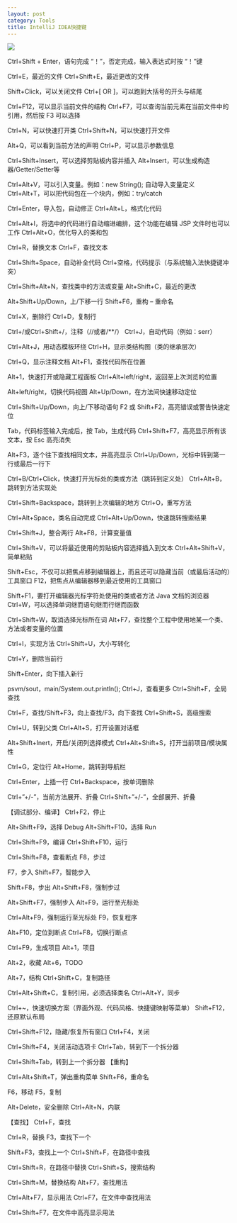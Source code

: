```yaml
---
layout: post
category: Tools 
title: IntelliJ IDEA快捷键
---
```


![](https://i.imgur.com/10i0xxN.png)

Ctrl+Shift + Enter，语句完成
“！”，否定完成，输入表达式时按 “！”键

Ctrl+E，最近的文件
Ctrl+Shift+E，最近更改的文件

Shift+Click，可以关闭文件
Ctrl+[ OR ]，可以跑到大括号的开头与结尾

Ctrl+F12，可以显示当前文件的结构
Ctrl+F7，可以查询当前元素在当前文件中的引用，然后按 F3 可以选择

Ctrl+N，可以快速打开类
Ctrl+Shift+N，可以快速打开文件

Alt+Q，可以看到当前方法的声明
Ctrl+P，可以显示参数信息

Ctrl+Shift+Insert，可以选择剪贴板内容并插入
Alt+Insert，可以生成构造器/Getter/Setter等

Ctrl+Alt+V，可以引入变量。例如：new String(); 自动导入变量定义
Ctrl+Alt+T，可以把代码包在一个块内，例如：try/catch

Ctrl+Enter，导入包，自动修正
Ctrl+Alt+L，格式化代码

Ctrl+Alt+I，将选中的代码进行自动缩进编排，这个功能在编辑 JSP 文件时也可以工作
Ctrl+Alt+O，优化导入的类和包

Ctrl+R，替换文本
Ctrl+F，查找文本

Ctrl+Shift+Space，自动补全代码
Ctrl+空格，代码提示（与系统输入法快捷键冲突）

Ctrl+Shift+Alt+N，查找类中的方法或变量
Alt+Shift+C，最近的更改

Alt+Shift+Up/Down，上/下移一行
Shift+F6，重构 – 重命名

Ctrl+X，删除行
Ctrl+D，复制行

Ctrl+/或Ctrl+Shift+/，注释（//或者/**/）
Ctrl+J，自动代码（例如：serr）

Ctrl+Alt+J，用动态模板环绕
Ctrl+H，显示类结构图（类的继承层次）

Ctrl+Q，显示注释文档
Alt+F1，查找代码所在位置

Alt+1，快速打开或隐藏工程面板
Ctrl+Alt+left/right，返回至上次浏览的位置

Alt+left/right，切换代码视图
Alt+Up/Down，在方法间快速移动定位

Ctrl+Shift+Up/Down，向上/下移动语句
F2 或 Shift+F2，高亮错误或警告快速定位

Tab，代码标签输入完成后，按 Tab，生成代码
Ctrl+Shift+F7，高亮显示所有该文本，按 Esc 高亮消失

Alt+F3，逐个往下查找相同文本，并高亮显示
Ctrl+Up/Down，光标中转到第一行或最后一行下

Ctrl+B/Ctrl+Click，快速打开光标处的类或方法（跳转到定义处）
Ctrl+Alt+B，跳转到方法实现处

Ctrl+Shift+Backspace，跳转到上次编辑的地方
Ctrl+O，重写方法

Ctrl+Alt+Space，类名自动完成
Ctrl+Alt+Up/Down，快速跳转搜索结果

Ctrl+Shift+J，整合两行
Alt+F8，计算变量值

Ctrl+Shift+V，可以将最近使用的剪贴板内容选择插入到文本
Ctrl+Alt+Shift+V，简单粘贴

Shift+Esc，不仅可以把焦点移到编辑器上，而且还可以隐藏当前（或最后活动的）工具窗口
F12，把焦点从编辑器移到最近使用的工具窗口

Shift+F1，要打开编辑器光标字符处使用的类或者方法 Java 文档的浏览器
Ctrl+W，可以选择单词继而语句继而行继而函数

Ctrl+Shift+W，取消选择光标所在词
Alt+F7，查找整个工程中使用地某一个类、方法或者变量的位置

Ctrl+I，实现方法
Ctrl+Shift+U，大小写转化

Ctrl+Y，删除当前行

Shift+Enter，向下插入新行

psvm/sout，main/System.out.println(); Ctrl+J，查看更多
Ctrl+Shift+F，全局查找

Ctrl+F，查找/Shift+F3，向上查找/F3，向下查找
Ctrl+Shift+S，高级搜索

Ctrl+U，转到父类
Ctrl+Alt+S，打开设置对话框

Alt+Shift+Inert，开启/关闭列选择模式
Ctrl+Alt+Shift+S，打开当前项目/模块属性

Ctrl+G，定位行
Alt+Home，跳转到导航栏

Ctrl+Enter，上插一行
Ctrl+Backspace，按单词删除

Ctrl+”+/-”，当前方法展开、折叠
Ctrl+Shift+”+/-”，全部展开、折叠

【调试部分、编译】
Ctrl+F2，停止

Alt+Shift+F9，选择 Debug
Alt+Shift+F10，选择 Run

Ctrl+Shift+F9，编译
Ctrl+Shift+F10，运行

Ctrl+Shift+F8，查看断点
F8，步过

F7，步入
Shift+F7，智能步入

Shift+F8，步出
Alt+Shift+F8，强制步过

Alt+Shift+F7，强制步入
Alt+F9，运行至光标处

Ctrl+Alt+F9，强制运行至光标处
F9，恢复程序

Alt+F10，定位到断点
Ctrl+F8，切换行断点

Ctrl+F9，生成项目
Alt+1，项目

Alt+2，收藏
Alt+6，TODO

Alt+7，结构
Ctrl+Shift+C，复制路径

Ctrl+Alt+Shift+C，复制引用，必须选择类名
Ctrl+Alt+Y，同步

Ctrl+~，快速切换方案（界面外观、代码风格、快捷键映射等菜单）
Shift+F12，还原默认布局

Ctrl+Shift+F12，隐藏/恢复所有窗口
Ctrl+F4，关闭

Ctrl+Shift+F4，关闭活动选项卡
Ctrl+Tab，转到下一个拆分器

Ctrl+Shift+Tab，转到上一个拆分器
【重构】

Ctrl+Alt+Shift+T，弹出重构菜单
Shift+F6，重命名

F6，移动
F5，复制

Alt+Delete，安全删除
Ctrl+Alt+N，内联

【查找】
Ctrl+F，查找

Ctrl+R，替换
F3，查找下一个

Shift+F3，查找上一个
Ctrl+Shift+F，在路径中查找

Ctrl+Shift+R，在路径中替换
Ctrl+Shift+S，搜索结构

Ctrl+Shift+M，替换结构
Alt+F7，查找用法

Ctrl+Alt+F7，显示用法
Ctrl+F7，在文件中查找用法

Ctrl+Shift+F7，在文件中高亮显示用法
